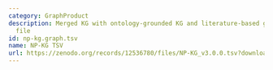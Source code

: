 ```yaml
---
category: GraphProduct
description: Merged KG with ontology-grounded KG and literature-based graph as TSV
  file
id: np-kg.graph.tsv
name: NP-KG TSV
url: https://zenodo.org/records/12536780/files/NP-KG_v3.0.0.tsv?download=1
---
```

